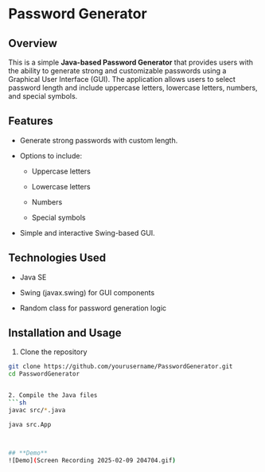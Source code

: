 # Password Generator

## **Overview**


This is a simple **Java-based Password Generator** that provides users with the ability to generate strong and customizable passwords using a Graphical User Interface (GUI). The application allows users to select password length and include uppercase letters, lowercase letters, numbers, and special symbols.


## **Features**

- Generate strong passwords with custom length.

- Options to include:

  - Uppercase letters

  - Lowercase letters

  - Numbers

  - Special symbols

- Simple and interactive Swing-based GUI.

## **Technologies Used**

- Java SE

- Swing (javax.swing) for GUI components

- Random class for password generation logic

## **Installation and Usage**
1. Clone the repository
```sh
git clone https://github.com/yourusername/PasswordGenerator.git
cd PasswordGenerator


2. Compile the Java files
```sh
javac src/*.java

java src.App



## **Demo**
![Demo](Screen Recording 2025-02-09 204704.gif)

